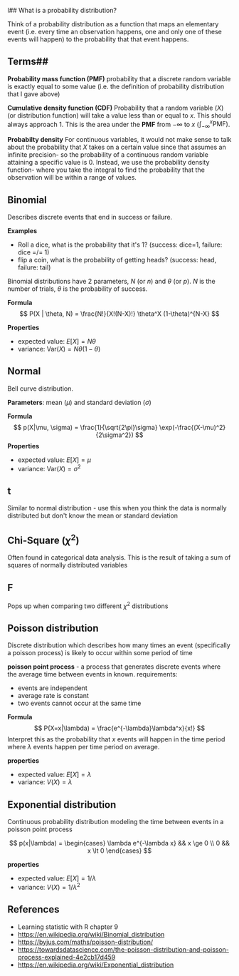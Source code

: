 l## What is a probability distribution? 

Think of a probability distribution as a function that maps an elementary event (i.e. every time an observation happens, one and only one of these events will happen) to the probability that that event happens. 



## Terms##

**Probability mass function (PMF)**
probability that a discrete random variable is exactly equal to some value (i.e. the definition of probability distribution that I gave above)

**Cumulative density function (CDF)**
Probability that a random variable ($X$) (or distribution function) will take a value less than or equal to $x$. This should always approach 1. This is the area under the **PMF** from $-\infty$ to $x$ ($\int_{-\infty}^{x} \text{PMF}$).

**Probabilty density**
For continuous variables, it would not make sense to talk about the probability that $X$ takes on a certain value since that assumes an infinite precision- so the probability of a continuous random variable attaining a specific value is 0. Instead, we use the probability density function- where you take the integral to find the probability that the observation will be within a range of values. 

## Binomial

Describes discrete events that end in success or failure.

**Examples**
- Roll a dice, what is the probability that it's 1? (success: dice=1, failure: dice =/= 1)
- flip a coin, what is the probability of getting heads? (success: head, failure: tail)

Binomial distributions have 2 parameters, $N$ (or $n$) and $\theta$ (or $p$). $N$ is the number of trials, $\theta$ is the probability of success. 

**Formula**
$$
P(X | \theta, N) = \frac{N!}{X!(N-X)!} \theta^X (1-\theta)^{N-X}
$$

**Properties**
- expected value: $E[X] = N\theta$
- variance: $\text{Var}(X) = N\theta(1-\theta)$

## Normal
Bell curve distribution. 

**Parameters**: mean ($\mu$) and standard deviation ($\sigma$)

**Formula**
$$
p(X|\mu, \sigma) = \frac{1}{\sqrt{2\pi}\sigma} \exp(-\frac{(X-\mu)^2}{2\sigma^2})
$$
**Properties**
- expected value: $E[X] = \mu$
- variance: $\text{Var}(X) = \sigma^2$

## t
Similar to normal distribution - use this when you think the data is normally distributed but don't know the mean or standard deviation

## Chi-Square ($\chi^2$)
Often found in categorical data analysis. This is the result of taking a sum of squares of normally distributed variables

## F
Pops up when comparing two different $\chi^2$ distributions

## Poisson distribution
Discrete distribution which describes how many times an event (specifically a poisson process) is likely to occur within some period of time

**poisson point process** - a process that generates discrete events where the average time between events in known. 
requirements:
- events are independent
- average rate is constant
- two events cannot occur at the same time

**Formula**
$$
P(X=x|\lambda) = \frac{e^{-\lambda}\lambda^x}{x!}
$$
Interpret this as the probability that $x$ events will happen in the time period where $\lambda$ events happen per time period on average.

**properties**
- expected value: $E[X] = \lambda$
- variance: $V(X) = \lambda$

## Exponential distribution

Continuous probability distribution modeling the time between events in a poisson point process

$$
p(x|\lambda) = 
\begin{cases}
\lambda e^{-\lambda x} && x \ge 0 \\
0 && x \lt 0
\end{cases}
$$

**properties**
- expected value: $E[X] = 1/\lambda$
- variance: $V(X) = 1/\lambda^2$

## References
- Learning statistic with R chapter 9
- https://en.wikipedia.org/wiki/Binomial_distribution
- https://byjus.com/maths/poisson-distribution/ 
- https://towardsdatascience.com/the-poisson-distribution-and-poisson-process-explained-4e2cb17d459
- https://en.wikipedia.org/wiki/Exponential_distribution
